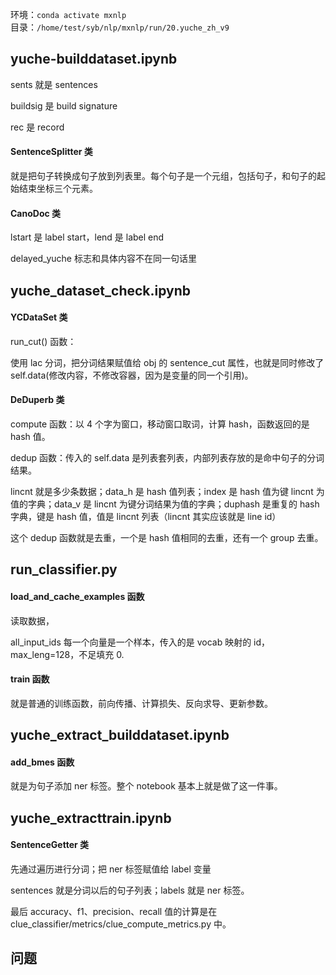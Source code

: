 
环境：`conda activate mxnlp`  
目录：`/home/test/syb/nlp/mxnlp/run/20.yuche_zh_v9`  

## yuche-builddataset.ipynb  

sents 就是 sentences  

buildsig 是 build signature  

rec 是 record  

#### SentenceSplitter 类  

就是把句子转换成句子放到列表里。每个句子是一个元组，包括句子，和句子的起始结束坐标三个元素。    


#### CanoDoc 类  

lstart 是 label start，lend 是 label end  

delayed_yuche 标志和具体内容不在同一句话里   



## yuche_dataset_check.ipynb  

#### YCDataSet 类  

run_cut() 函数：  

使用 lac 分词，把分词结果赋值给 obj 的 sentence_cut 属性，也就是同时修改了 self.data(修改内容，不修改容器，因为是变量的同一个引用)。  


#### DeDuperb 类  

compute 函数：以 4 个字为窗口，移动窗口取词，计算 hash，函数返回的是 hash 值。  

dedup 函数：传入的 self.data 是列表套列表，内部列表存放的是命中句子的分词结果。  

lincnt 就是多少条数据；data_h 是 hash 值列表；index 是 hash 值为键 lincnt 为值的字典；data_v 是 lincnt 为键分词结果为值的字典；duphash 是重复的 hash 字典，键是 hash 值，值是 lincnt 列表（lincnt 其实应该就是 line id）  

这个 dedup 函数就是去重，一个是 hash 值相同的去重，还有一个 group 去重。  



## run_classifier.py  

#### load_and_cache_examples 函数  

读取数据，  

all_input_ids 每一个向量是一个样本，传入的是 vocab 映射的 id，max_leng=128，不足填充 0.  


#### train 函数  

就是普通的训练函数，前向传播、计算损失、反向求导、更新参数。  




## yuche_extract_builddataset.ipynb  

#### add_bmes 函数  

就是为句子添加 ner 标签。整个 notebook 基本上就是做了这一件事。  



## yuche_extracttrain.ipynb  

#### SentenceGetter 类  

先通过遍历进行分词；把 ner 标签赋值给 label 变量  

sentences 就是分词以后的句子列表；labels 就是 ner 标签。  




最后 accuracy、f1、precision、recall 值的计算是在 clue_classifier/metrics/clue_compute_metrics.py 中。  


## 问题  











